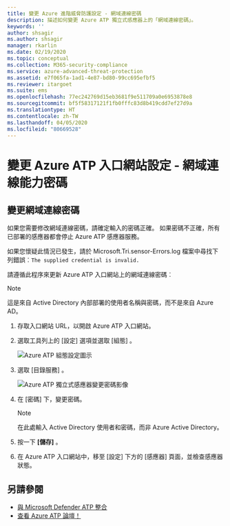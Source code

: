 ```yaml
---
title: 變更 Azure 進階威脅防護設定 - 網域連線密碼
description: 描述如何變更 Azure ATP 獨立式感應器上的「網域連線密碼」。
keywords: ''
author: shsagir
ms.author: shsagir
manager: rkarlin
ms.date: 02/19/2020
ms.topic: conceptual
ms.collection: M365-security-compliance
ms.service: azure-advanced-threat-protection
ms.assetid: e7f065fa-1ad1-4e87-bd80-99cc695efbf5
ms.reviewer: itargoet
ms.suite: ems
ms.openlocfilehash: 77ec242769d15eb3681f9e511709a0e6953878e8
ms.sourcegitcommit: bf5f58317121f1fb0fffc83d8b419cdd7ef27d9a
ms.translationtype: HT
ms.contentlocale: zh-TW
ms.lasthandoff: 04/05/2020
ms.locfileid: "80669528"
---
```

# <a name="change-azure-atp-portal-configuration---domain-connectivity-password"></a>變更 Azure ATP 入口網站設定 - 網域連線能力密碼

## <a name="change-the-domain-connectivity-password"></a>變更網域連線密碼

如果您需要修改網域連線密碼，請確定輸入的密碼正確。 如果密碼不正確，所有已部署的感應器都會停止 Azure ATP 感應器服務。

如果您懷疑此情況已發生，請於 Microsoft.Tri.sensor-Errors.log 檔案中尋找下列錯誤︰`The supplied credential is invalid.`

請遵循此程序來更新 Azure ATP 入口網站上的網域連線密碼︰

> [!NOTE]
> 這是來自 Active Directory 內部部署的使用者名稱與密碼，而不是來自 Azure AD。

1. 存取入口網站 URL，以開啟 Azure ATP 入口網站。

1. 選取工具列上的 [設定] 選項並選取 [組態]  。

    ![Azure ATP 組態設定圖示](media/atp-config-menu.png)

1. 選取 [目錄服務]  。

    ![Azure ATP 獨立式感應器變更密碼影像](media/directory-services.png)

1. 在 [密碼]  下，變更密碼。

    > [!NOTE]
    > 在此處輸入 Active Directory 使用者和密碼，而非 Azure Active Directory。

1. 按一下 **[儲存]** 。

1. 在 Azure ATP 入口網站中，移至 [設定]  下方的 [感應器]  頁面，並檢查感應器狀態。

## <a name="see-also"></a>另請參閱

- [與 Microsoft Defender ATP 整合](integrate-wd-atp.md)
- [查看 Azure ATP 論壇！](https://aka.ms/azureatpcommunity)
